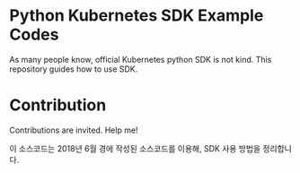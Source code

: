 # Python Kubernetes SDK Example Codes

As many people know, official Kubernetes python SDK is not kind. This repository guides how to use SDK.

# Contribution

Contributions are invited. Help me!

이 소스코드는 2018년 6월 경에 작성된 소스코드를 이용해, SDK 사용 방법을 정리합니다.



